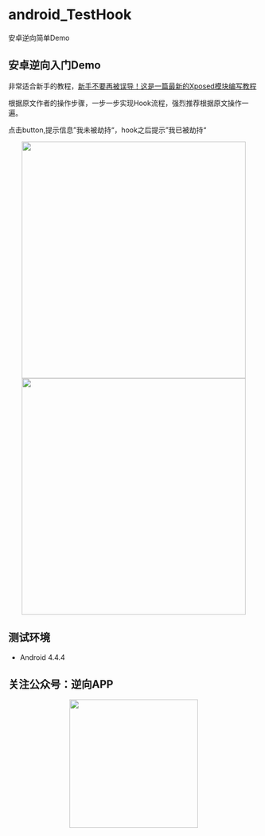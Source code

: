# android_TestHook
安卓逆向简单Demo

## 安卓逆向入门Demo

非常适合新手的教程，[新手不要再被误导！这是一篇最新的Xposed模块编写教程](https://www.freebuf.com/articles/terminal/189021.html) 

根据原文作者的操作步骤，一步一步实现Hook流程，强烈推荐根据原文操作一遍。

点击button,提示信息”我未被劫持“，hook之后提示”我已被劫持“


<div align=center><img width="450" height="475" src="./images/before.jpg"/><t/><img width="450" height="475" src="./images/after.jpg"/></div>



## 测试环境
- Android 4.4.4

## 关注公众号：逆向APP
<div align=center><img width="258" height="258" src="./images/qrcode_gongzhonghao.jpg"/>

